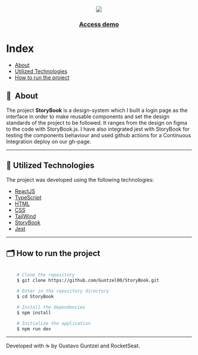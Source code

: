 <h1 align="center">
    <img src="https://user-images.githubusercontent.com/50676988/197029467-2908d4a7-ac08-496d-9b77-b887b691e74b.png"
    
</h1>

<h3 align="center">
    <a href="https://guntzel00.github.io/StoryBook/">Access demo</a>
<h3 >

# Index

- [About](#-about)
- [Utilized Technologies](#-utilized-technologies)
- [How to run the project](#-how-to-run-the-project)

## 🔖&nbsp; About

The project **StoryBook** is a design-system which I built a login page as the interface in order to make reusable components and set the design standards of the project to be followed. It ranges from the design on figma to the code with StoryBook.js. I have also integrated jest with StoryBook for testing the components behaviour and used github actions for a Continuous Integration deploy on our gh-page.

---

## 🚀 Utilized Technologies

The project was developed using the following technologies:

- [ReactJS](https://reactjs.org)
- [TypeScript](https://www.typescriptlang.org/)
- [HTML](https://developer.mozilla.org/en-US/docs/Web/HTML)
- [CSS](https://developer.mozilla.org/en-US/docs/Web/CSS)
- [TailWind](https://tailwindcss.com/)
- [StoryBook](https://storybook.js.org/)
- [Jest](https://jestjs.io/pt-BR/)

---

## 🗂 How to run the project

```bash

    # Clone the repository
    $ git clone https://github.com/Guntzel00/StoryBook.git

    # Enter in the repository directory
    $ cd StoryBook

    # Install the dependencies
    $ npm install

    # Initialize the application
    $ npm run dev
```

---

Developed with ☕️ by Gustavo Guntzel and RocketSeat.
